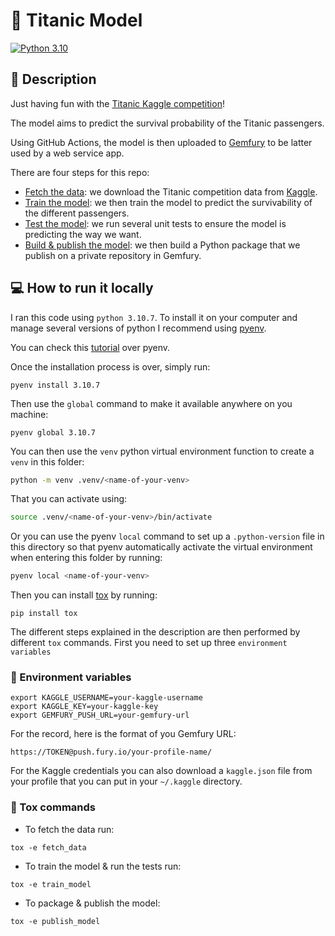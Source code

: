 # :ship: Titanic Model

[![Python 3.10](https://img.shields.io/badge/python-3.10-blue.svg)](https://www.python.org/downloads/release/python-360/)


## :memo: Description

Just having fun with the [Titanic Kaggle competition](https://www.kaggle.com/competitions/titanic)!

The model aims to predict the survival probability of the Titanic passengers.

Using GitHub Actions, the model is then uploaded to [Gemfury](https://fury.co/) to be latter used by a web service app.

There are four steps for this repo:

* <u>Fetch the data</u>: we download the Titanic competition data from [Kaggle](https://www.kaggle.com/).
* <u>Train the model</u>: we then train the model to predict the survivability of the different passengers.
* <u>Test the model</u>: we run several unit tests to ensure the model is predicting the way we want.
* <u>Build & publish the model</u>: we then build a Python package that we publish on a private repository in Gemfury.

## :computer: How to run it locally

I ran this code using `python 3.10.7`. To install it on your computer and manage several versions of python I recommend using [pyenv](https://github.com/pyenv/pyenv).

You can check this [tutorial](https://realpython.com/intro-to-pyenv/) over pyenv.

Once the installation process is over, simply run:

```
pyenv install 3.10.7
```

Then use the `global` command to make it available anywhere on you machine:

```
pyenv global 3.10.7
```

You can then use the `venv` python virtual environment function to create a `venv` in this folder:

```bash
python -m venv .venv/<name-of-your-venv>
```

That you can activate using:
```bash
source .venv/<name-of-your-venv>/bin/activate
```

Or you can use the pyenv `local` command to set up a `.python-version` file in this directory so that pyenv
automatically activate the virtual environment when entering this folder by running:

```bash
pyenv local <name-of-your-venv>
```

Then you can install [tox](https://tox.wiki/en/latest/index.html#) by running:
```
pip install tox
```
The different steps explained in the description are then performed by different `tox` commands.
First you need to set up three `environment variables`

### :seedling: Environment variables

```
export KAGGLE_USERNAME=your-kaggle-username
export KAGGLE_KEY=your-kaggle-key
export GEMFURY_PUSH_URL=your-gemfury-url
```
For the record, here is the format of you Gemfury URL:
```
https://TOKEN@push.fury.io/your-profile-name/
```
For the Kaggle credentials you can also download a `kaggle.json` file from your profile that you can put in your `~/.kaggle` directory.

### :bookmark_tabs: Tox commands

* To fetch the data run:
```
tox -e fetch_data
```
* To train the model & run the tests run:
```
tox -e train_model
```
* To package & publish the model:
```
tox -e publish_model
```